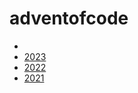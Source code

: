 # adventofcode
* 
* [2023](https://adventofcode.com/2023)
* [2022](https://adventofcode.com/2022)
* [2021](https://adventofcode.com/2021)
